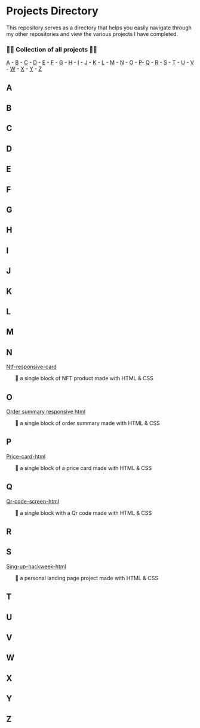 # Projects Directory
This repository serves as a directory that helps you easily navigate through my other repositories and view the various projects I have completed.

### 👨‍💻 Collection of all projects 👨‍💻
[A](#a) - [B](#b) - [C](#c) - [D](#d) - [E](#e) - [F](#f) - [G](#g) - [H](#h) - [I](#i) - [J](#j) - [K](#k) - [L](#l) - [M](#m) - [N](#n) - [O](#o) - [P](#p)- [Q](#q) - [R](#r) - [S](#s) - [T](#t) - [U](#u) - [V](#v) - [W](#w) - [X](#x) - [Y](#y) - [Z](#z)

## A <a id="a"></a>
## B <a id="b"></a>
## C <a id="c"></a>
## D <a id="d"></a>
## E <a id="e"></a>
## F <a id="f"></a>
## G <a id="g"></a>
## H <a id="h"></a>
## I <a id="i"></a>
## J <a id="j"></a>
## K <a id="k"></a>
## L <a id="l"></a>
## M <a id="m"></a>

## N <a id="n"></a>
<a href="https://github.com/KevenGonCabral/Order-summary-responsive-html"> Ntf-responsive-card</a>
<ol>🔷 a single block of NFT product made with HTML & CSS </ol>

## O <a id="o"></a>
<a href="https://github.com/KevenGonCabral/Order-summary-responsive-html"> Order summary responsive html</a>
<ol>🔷 a single block of order summary made with HTML & CSS </ol>

## P <a id="p"></a>
<a href="https://github.com/KevenGonCabral/Order-summary-responsive-html"> Price-card-html
</a>
<ol> 🔷 a single block of a price card made with HTML & CSS </ol>

## Q <a id="q"></a>
<a href="https://github.com/KevenGonCabral/Order-summary-responsive-html"> Qr-code-screen-html</a>
<ol>🔷  a single block with a Qr code made with HTML & CSS</ol>

## R <a id="r"></a>

## S <a id="s"></a>
<a href="https://github.com/KevenGonCabral/Order-summary-responsive-html"> Sing-up-hackweek-html</a>
<ol>🔷 a personal landing page project made with HTML & CSS </ol>

## T <a id="t"></a>
## U <a id="u"></a>
## V <a id="v"></a>
## W <a id="w"></a>
## X <a id="x"></a>
## Y <a id="y"></a>
## Z <a id="z"></a>